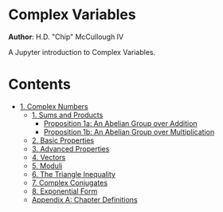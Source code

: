 # Complex Variables

**Author**: H.D. "Chip" McCullough IV

A Jupyter introduction to Complex Variables.

# Contents

  - [1. Complex Numbers](<./Chapter 1/Complex Numbers.md>)
    * [1. Sums and Products](<./Chapter 1/Sums and Products.md>)
      - [Proposition 1a: An Abelian Group over Addition](<./Chapter 1/Proposition 1-1a.md>)
      - [Proposition 1b: An Abelian Group over Multiplication](<./418.md>)
    * [2. Basic Properties](<./404.md>)
    * [3. Advanced Properties](<./404.md>)
    * [4. Vectors](<./404.md>)
    * [5. Moduli](<./404.md>)
    * [6. The Triangle Inequality](<./404.md>)
    * [7. Complex Conjugates](<./404.md>)
    * [8. Exponential Form](<./404.md>)
    * [Appendix A: Chapter Definitions](<./Chapter 1/Appendix A.md>)